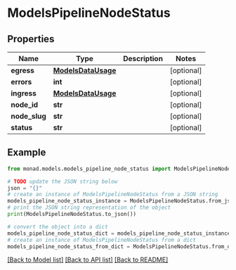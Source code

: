 # ModelsPipelineNodeStatus


## Properties

Name | Type | Description | Notes
------------ | ------------- | ------------- | -------------
**egress** | [**ModelsDataUsage**](ModelsDataUsage.md) |  | [optional] 
**errors** | **int** |  | [optional] 
**ingress** | [**ModelsDataUsage**](ModelsDataUsage.md) |  | [optional] 
**node_id** | **str** |  | [optional] 
**node_slug** | **str** |  | [optional] 
**status** | **str** |  | [optional] 

## Example

```python
from monad.models.models_pipeline_node_status import ModelsPipelineNodeStatus

# TODO update the JSON string below
json = "{}"
# create an instance of ModelsPipelineNodeStatus from a JSON string
models_pipeline_node_status_instance = ModelsPipelineNodeStatus.from_json(json)
# print the JSON string representation of the object
print(ModelsPipelineNodeStatus.to_json())

# convert the object into a dict
models_pipeline_node_status_dict = models_pipeline_node_status_instance.to_dict()
# create an instance of ModelsPipelineNodeStatus from a dict
models_pipeline_node_status_from_dict = ModelsPipelineNodeStatus.from_dict(models_pipeline_node_status_dict)
```
[[Back to Model list]](../README.md#documentation-for-models) [[Back to API list]](../README.md#documentation-for-api-endpoints) [[Back to README]](../README.md)


